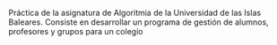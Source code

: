 Práctica de la asignatura de Algoritmia de la Universidad de las Islas Baleares. Consiste en desarrollar un programa de gestión de alumnos, profesores y grupos para un colegio

